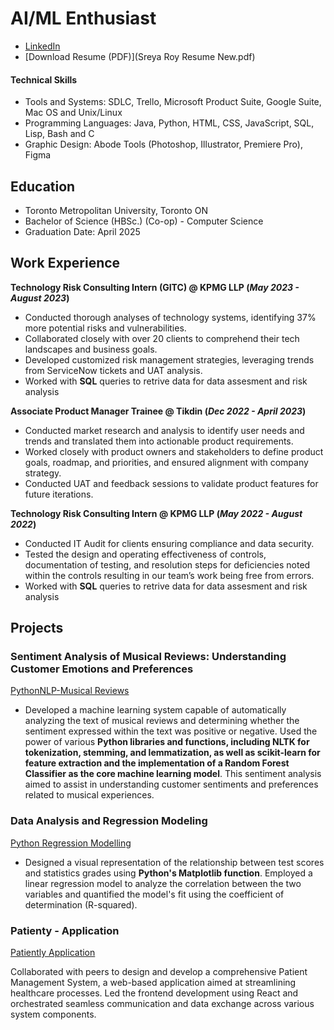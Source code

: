 # AI/ML Enthusiast
- [LinkedIn](https://www.linkedin.com/in/sreya-saha-roy/)
- [Download Resume (PDF)](Sreya Roy Resume New.pdf)


#### Technical Skills
- Tools and Systems: SDLC, Trello, Microsoft Product Suite, Google Suite, Mac OS and Unix/Linux
- Programming Languages: Java, Python, HTML, CSS, JavaScript, SQL, Lisp, Bash and C
- Graphic Design: Abode Tools (Photoshop, Illustrator, Premiere Pro), Figma

## Education
- Toronto Metropolitan University, Toronto ON
- Bachelor of Science (HBSc.) (Co-op) - Computer Science
- Graduation Date: April 2025

## Work Experience
**Technology Risk Consulting Intern (GITC) @ KPMG LLP (_May 2023 - August 2023_)**
- Conducted thorough analyses of technology systems, identifying 37% more potential risks and vulnerabilities.
- Collaborated closely with over 20 clients to comprehend their tech landscapes and business goals.
- Developed customized risk management strategies, leveraging trends from ServiceNow tickets and UAT analysis.
- Worked with **SQL** queries to retrive data for data assesment and risk analysis 

**Associate Product Manager Trainee @ Tikdin (_Dec 2022 - April 2023_)**
- Conducted market research and analysis to identify user needs and trends and translated them into actionable product requirements.
- Worked closely with product owners and stakeholders to define product goals, roadmap, and priorities, and ensured alignment with company strategy.
- Conducted UAT and feedback sessions to validate product features for future iterations.

**Technology Risk Consulting Intern @ KPMG LLP (_May 2022 - August 2022_)**
- Conducted IT Audit for clients ensuring compliance and data security.
- Tested the design and operating effectiveness of controls, documentation of testing, and resolution steps for deficiencies noted within the controls resulting in our team’s work being free from errors.
- Worked with **SQL** queries to retrive data for data assesment and risk analysis

## Projects

### Sentiment Analysis of Musical Reviews: Understanding Customer Emotions and Preferences
[PythonNLP-Musical Reviews](https://github.com/SreyaRoy/PythonNLP.git)
- Developed a machine learning system capable of automatically analyzing the text of musical reviews and determining whether the sentiment expressed within the text was positive or negative. Used the power of various **Python libraries and functions, including NLTK for tokenization, stemming, and lemmatization, as well as scikit-learn for feature extraction and the implementation of a Random Forest Classifier as the core machine learning model**. This sentiment analysis aimed to assist in understanding customer sentiments and preferences related to musical experiences.

### Data Analysis and Regression Modeling
[Python Regression Modelling](https://github.com/SreyaRoy/PythonRegression)
- Designed a visual representation of the relationship between test scores and statistics grades using **Python's Matplotlib function**. Employed a linear regression model to analyze the correlation between the two variables and quantified the model's fit using the coefficient of determination (R-squared).

### Patienty - Application
[Patiently Application](https://github.com/rubendplaza/patient-management-system)

Collaborated with peers to design and develop a comprehensive Patient Management System, a web-based application aimed at streamlining healthcare processes. Led the frontend development using React and orchestrated seamless communication and data exchange across various system components.


